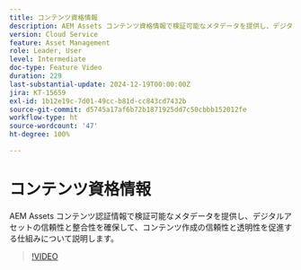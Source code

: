 ```yaml
---
title: コンテンツ資格情報
description: AEM Assets コンテンツ資格情報で検証可能なメタデータを提供し、デジタルアセットの信頼性と整合性を確保する仕組みについて説明します。
version: Cloud Service
feature: Asset Management
role: Leader, User
level: Intermediate
doc-type: Feature Video
duration: 229
last-substantial-update: 2024-12-19T00:00:00Z
jira: KT-15659
exl-id: 1b12e19c-7d01-49cc-b81d-cc843cd7432b
source-git-commit: d5745a17af6b72b1871925dd7c50cbbb152012fe
workflow-type: ht
source-wordcount: '47'
ht-degree: 100%

---
```



# コンテンツ資格情報

AEM Assets コンテンツ認証情報で検証可能なメタデータを提供し、デジタルアセットの信頼性と整合性を確保して、コンテンツ作成の信頼性と透明性を促進する仕組みについて説明します。

>[!VIDEO](https://video.tv.adobe.com/v/3441700/?learn=on&enablevpops)
